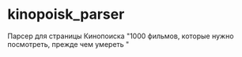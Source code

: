 # kinopoisk_parser
Парсер для страницы Кинопоиска "1000 фильмов, которые нужно посмотреть, прежде чем умереть "
